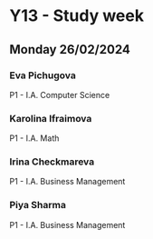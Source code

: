 # Y13 - Study week

## Monday 26/02/2024

### Eva Pichugova

P1 - I.A. Computer Science

### Karolina Ifraimova

P1 - I.A. Math

### Irina Checkmareva

P1 - I.A. Business Management

### Piya Sharma

P1 -  I.A. Business Management



